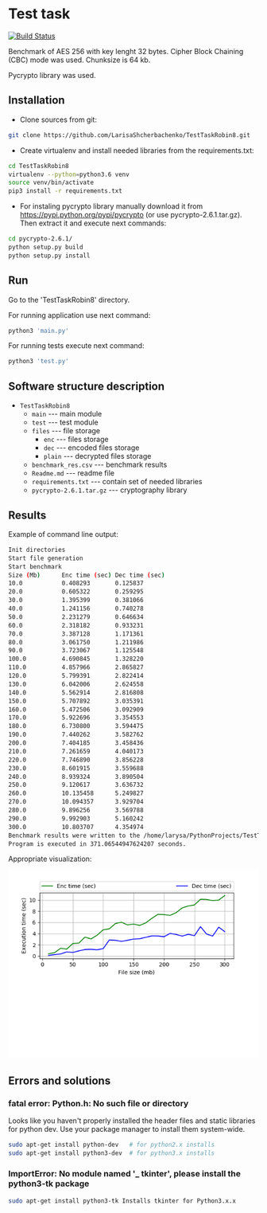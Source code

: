 # Test task

[![Build Status](https://travis-ci.org/LarisaShcherbachenko/TestTaskRobin8.svg?branch=master)](https://travis-ci.org/LarisaShcherbachenko/TestTaskRobin8/)

Benchmark of AES 256 with key lenght 32 bytes. Cipher Block Chaining (CBC) mode was used. Chunksize is 64 kb.

Pycrypto library was used. 

## Installation
- Clone sources from git:

```bash
git clone https://github.com/LarisaShcherbachenko/TestTaskRobin8.git
```

- Create virtualenv and install needed libraries from the requirements.txt:

```bash
cd TestTaskRobin8
virtualenv --python=python3.6 venv
source venv/bin/activate
pip3 install -r requirements.txt
```

- For instaling pycrypto library manually download it from https://pypi.python.org/pypi/pycrypto (or use pycrypto-2.6.1.tar.gz).
Then extract it and execute next commands:

```bash
cd pycrypto-2.6.1/
python setup.py build
python setup.py install
```

## Run

Go to the 'TestTaskRobin8' directory.

For running application use next command:

```bash
python3 'main.py'
```

For running tests execute next command:

```bash
python3 'test.py'
```

## Software structure description

- `TestTaskRobin8`
    - `main` --- main module
    - `test` --- test module 
    - `files` --- file storage
    	- `enc` --- files storage
    	- `dec` --- encoded files storage
    	- `plain` --- decrypted files storage
    - `benchmark_res.csv` --- benchmark results
    - `Readme.md` --- readme file
    - `requirements.txt` --- contain set of needed libraries
    - `pycrypto-2.6.1.tar.gz` --- cryptography library

## Results

Example of command line output:

```bash
Init directories
Start file generation
Start benchmark
Size (Mb)      Enc time (sec) Dec time (sec) 
10.0           0.408293       0.125837       
20.0           0.605322       0.259295       
30.0           1.395399       0.381066       
40.0           1.241156       0.740278       
50.0           2.231279       0.646634       
60.0           2.318182       0.933231       
70.0           3.387128       1.171361       
80.0           3.061750       1.211986       
90.0           3.723067       1.125548       
100.0          4.690845       1.328220       
110.0          4.857966       2.865827       
120.0          5.799391       2.822414       
130.0          6.042006       2.624558       
140.0          5.562914       2.816808       
150.0          5.707892       3.035391       
160.0          5.472506       3.092909       
170.0          5.922696       3.354553       
180.0          6.730800       3.594475       
190.0          7.440262       3.582762       
200.0          7.404185       3.458436       
210.0          7.261659       4.040173       
220.0          7.746890       3.856228       
230.0          8.601915       3.559688       
240.0          8.939324       3.890504       
250.0          9.120617       3.636732       
260.0          10.135458      5.249827       
270.0          10.094357      3.929704       
280.0          9.896256       3.569788       
290.0          9.992903       5.160242       
300.0          10.803707      4.354974       
Benchmark results were written to the /home/larysa/PythonProjects/TestTaskRobin8/benchmark_res.csv.
Program is executed in 371.06544947624207 seconds.
```

Appropriate visualization:

![alt text](benchmark_res.png)

## Errors and solutions

### fatal error: Python.h: No such file or directory

Looks like you haven't properly installed the header files and static libraries for python dev. Use your package manager to install them system-wide.

```bash
sudo apt-get install python-dev   # for python2.x installs
sudo apt-get install python3-dev  # for python3.x installs
```

### ImportError: No module named '_ tkinter', please install the python3-tk package

```bash
sudo apt-get install python3-tk Installs tkinter for Python3.x.x
```

